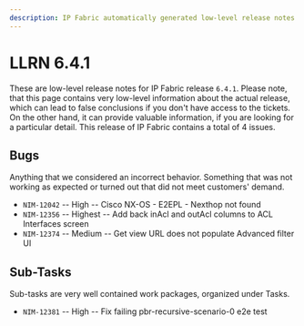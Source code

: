 ```yaml
---
description: IP Fabric automatically generated low-level release notes for version 6.4.1.
---
```


# LLRN 6.4.1

These are low-level release notes for IP Fabric release `6.4.1`. Please note, that this page contains very low-level information about the actual release, which can lead to false conclusions if you don't have access to the tickets. On the other hand, it can provide valuable information, if you are looking for a particular detail. This release of IP Fabric contains a total of 4 issues.

## Bugs

Anything that we considered an incorrect behavior. Something that was not working as expected or turned out that did not meet customers' demand.

- `NIM-12042` -- High -- Cisco NX-OS - E2EPL - Nexthop not found
- `NIM-12356` -- Highest -- Add back inAcl and outAcl columns to ACL Interfaces screen
- `NIM-12374` -- Medium -- Get view URL does not populate Advanced filter UI

## Sub-Tasks

Sub-tasks are very well contained work packages, organized under Tasks.

- `NIM-12381` -- High -- Fix failing pbr-recursive-scenario-0 e2e test

